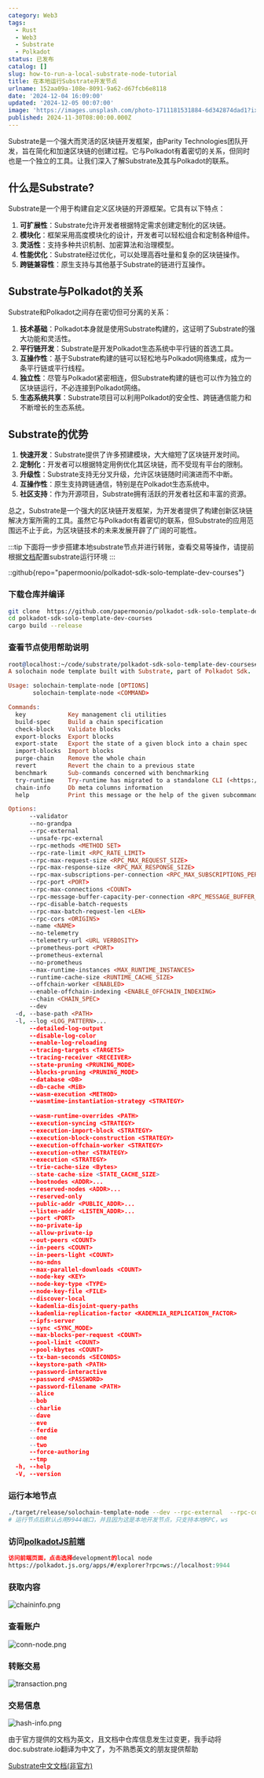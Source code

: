 ```yaml
---
category: Web3
tags:
  - Rust
  - Web3
  - Substrate
  - Polkadot
status: 已发布
catalog: []
slug: how-to-run-a-local-substrate-node-tutorial
title: 在本地运行Substrate开发节点
urlname: 152aa09a-108e-8091-9a62-d67fcb6e8118
date: '2024-12-04 16:09:00'
updated: '2024-12-05 00:07:00'
image: 'https://images.unsplash.com/photo-1711181531884-6d342874dad1?ixlib=rb-4.0.3&q=85&fm=jpg&crop=entropy&cs=srgb'
published: 2024-11-30T08:00:00.000Z
---
```


Substrate是一个强大而灵活的区块链开发框架，由Parity Technologies团队开发，旨在简化和加速区块链的创建过程。它与Polkadot有着密切的关系，但同时也是一个独立的工具。让我们深入了解Substrate及其与Polkadot的联系。


## 什么是Substrate?


Substrate是一个用于构建自定义区块链的开源框架。它具有以下特点：

1. **可扩展性**：Substrate允许开发者根据特定需求创建定制化的区块链。
2. **模块化**：框架采用高度模块化的设计，开发者可以轻松组合和定制各种组件。
3. **灵活性**：支持多种共识机制、加密算法和治理模型。
4. **性能优化**：Substrate经过优化，可以处理高吞吐量和复杂的区块链操作。
5. **跨链兼容性**：原生支持与其他基于Substrate的链进行互操作。

## Substrate与Polkadot的关系


Substrate和Polkadot之间存在密切但可分离的关系：

1. **技术基础**：Polkadot本身就是使用Substrate构建的，这证明了Substrate的强大功能和灵活性。
2. **平行链开发**：Substrate是开发Polkadot生态系统中平行链的首选工具。
3. **互操作性**：基于Substrate构建的链可以轻松地与Polkadot网络集成，成为一条平行链或平行线程。
4. **独立性**：尽管与Polkadot紧密相连，但Substrate构建的链也可以作为独立的区块链运行，不必连接到Polkadot网络。
5. **生态系统共享**：Substrate项目可以利用Polkadot的安全性、跨链通信能力和不断增长的生态系统。

## Substrate的优势

1. **快速开发**：Substrate提供了许多预建模块，大大缩短了区块链开发时间。
2. **定制化**：开发者可以根据特定用例优化其区块链，而不受现有平台的限制。
3. **升级性**：Substrate支持无分叉升级，允许区块链随时间演进而不中断。
4. **互操作性**：原生支持跨链通信，特别是在Polkadot生态系统中。
5. **社区支持**：作为开源项目，Substrate拥有活跃的开发者社区和丰富的资源。

总之，Substrate是一个强大的区块链开发框架，为开发者提供了构建创新区块链解决方案所需的工具。虽然它与Polkadot有着密切的联系，但Substrate的应用范围远不止于此，为区块链技术的未来发展开辟了广阔的可能性。


:::tip
下面将一步步搭建本地substrate节点并进行转账，查看交易等操作，请提前根据[文档](https://substrate-docs.pages.dev/en/install/macos/?mode=light)配置substrate运行环境
:::


::github{repo="papermoonio/polkadot-sdk-solo-template-dev-courses"}


### 下载仓库并编译


```bash
git clone  https://github.com/papermoonio/polkadot-sdk-solo-template-dev-courses 
cd polkadot-sdk-solo-template-dev-courses
cargo build --release
```


### 查看节点使用帮助说明


```prolog
root@localhost:~/code/substrate/polkadot-sdk-solo-template-dev-courses# ./target/release/solochain-template-node -h
A solochain node template built with Substrate, part of Polkadot Sdk.

Usage: solochain-template-node [OPTIONS]
       solochain-template-node <COMMAND>

Commands:
  key            Key management cli utilities
  build-spec     Build a chain specification
  check-block    Validate blocks
  export-blocks  Export blocks
  export-state   Export the state of a given block into a chain spec
  import-blocks  Import blocks
  purge-chain    Remove the whole chain
  revert         Revert the chain to a previous state
  benchmark      Sub-commands concerned with benchmarking
  try-runtime    Try-runtime has migrated to a standalone CLI (<https://github.com/paritytech/try-runtime-cli>). The subcommand exists as a stub and deprecation notice. It will be removed entirely some time after January 2024
  chain-info     Db meta columns information
  help           Print this message or the help of the given subcommand(s)

Options:
      --validator                                                                                Enable validator mode
      --no-grandpa                                                                               Disable GRANDPA
      --rpc-external                                                                             Listen to all RPC interfaces (default: local)
      --unsafe-rpc-external                                                                      Listen to all RPC interfaces
      --rpc-methods <METHOD SET>                                                                 RPC methods to expose. [default: auto] [possible values: auto, safe, unsafe]
      --rpc-rate-limit <RPC_RATE_LIMIT>                                                          RPC rate limiting (calls/minute) for each connection
      --rpc-max-request-size <RPC_MAX_REQUEST_SIZE>                                              Set the maximum RPC request payload size for both HTTP and WS in megabytes [default: 15]
      --rpc-max-response-size <RPC_MAX_RESPONSE_SIZE>                                            Set the maximum RPC response payload size for both HTTP and WS in megabytes [default: 15]
      --rpc-max-subscriptions-per-connection <RPC_MAX_SUBSCRIPTIONS_PER_CONNECTION>              Set the maximum concurrent subscriptions per connection [default: 1024]
      --rpc-port <PORT>                                                                          Specify JSON-RPC server TCP port
      --rpc-max-connections <COUNT>                                                              Maximum number of RPC server connections [default: 100]
      --rpc-message-buffer-capacity-per-connection <RPC_MESSAGE_BUFFER_CAPACITY_PER_CONNECTION>  The number of messages the RPC server is allowed to keep in memory [default: 64]
      --rpc-disable-batch-requests                                                               Disable RPC batch requests
      --rpc-max-batch-request-len <LEN>                                                          Limit the max length per RPC batch request
      --rpc-cors <ORIGINS>                                                                       Specify browser *origins* allowed to access the HTTP & WS RPC servers
      --name <NAME>                                                                              The human-readable name for this node
      --no-telemetry                                                                             Disable connecting to the Substrate telemetry server
      --telemetry-url <URL VERBOSITY>                                                            The URL of the telemetry server to connect to
      --prometheus-port <PORT>                                                                   Specify Prometheus exporter TCP Port
      --prometheus-external                                                                      Expose Prometheus exporter on all interfaces
      --no-prometheus                                                                            Do not expose a Prometheus exporter endpoint
      --max-runtime-instances <MAX_RUNTIME_INSTANCES>                                            The size of the instances cache for each runtime [max: 32] [default: 8]
      --runtime-cache-size <RUNTIME_CACHE_SIZE>                                                  Maximum number of different runtimes that can be cached [default: 2]
      --offchain-worker <ENABLED>                                                                Execute offchain workers on every block [default: when-authority] [possible values: always, never, when-authority]
      --enable-offchain-indexing <ENABLE_OFFCHAIN_INDEXING>                                      Enable offchain indexing API [default: false] [possible values: true, false]
      --chain <CHAIN_SPEC>                                                                       Specify the chain specification
      --dev                                                                                      Specify the development chain
  -d, --base-path <PATH>                                                                         Specify custom base path
  -l, --log <LOG_PATTERN>...                                                                     Sets a custom logging filter (syntax: `<target>=<level>`)
      --detailed-log-output                                                                      Enable detailed log output
      --disable-log-color                                                                        Disable log color output
      --enable-log-reloading                                                                     Enable feature to dynamically update and reload the log filter
      --tracing-targets <TARGETS>                                                                Sets a custom profiling filter
      --tracing-receiver <RECEIVER>                                                              Receiver to process tracing messages [default: log] [possible values: log]
      --state-pruning <PRUNING_MODE>                                                             Specify the state pruning mode
      --blocks-pruning <PRUNING_MODE>                                                            Specify the blocks pruning mode [default: archive-canonical]
      --database <DB>                                                                            Select database backend to use [possible values: rocksdb, paritydb, auto, paritydb-experimental]
      --db-cache <MiB>                                                                           Limit the memory the database cache can use
      --wasm-execution <METHOD>                                                                  Method for executing Wasm runtime code [default: compiled] [possible values: interpreted-i-know-what-i-do, compiled]
      --wasmtime-instantiation-strategy <STRATEGY>                                               The WASM instantiation method to use [default: pooling-copy-on-write] [possible values: pooling-copy-on-write, recreate-instance-copy-on-write, pooling,
                                                                                                 recreate-instance]
      --wasm-runtime-overrides <PATH>                                                            Specify the path where local WASM runtimes are stored
      --execution-syncing <STRATEGY>                                                             Runtime execution strategy for importing blocks during initial sync [possible values: native, wasm, both, native-else-wasm]
      --execution-import-block <STRATEGY>                                                        Runtime execution strategy for general block import (including locally authored blocks) [possible values: native, wasm, both, native-else-wasm]
      --execution-block-construction <STRATEGY>                                                  Runtime execution strategy for constructing blocks [possible values: native, wasm, both, native-else-wasm]
      --execution-offchain-worker <STRATEGY>                                                     Runtime execution strategy for offchain workers [possible values: native, wasm, both, native-else-wasm]
      --execution-other <STRATEGY>                                                               Runtime execution strategy when not syncing, importing or constructing blocks [possible values: native, wasm, both, native-else-wasm]
      --execution <STRATEGY>                                                                     The execution strategy that should be used by all execution contexts [possible values: native, wasm, both, native-else-wasm]
      --trie-cache-size <Bytes>                                                                  Specify the state cache size [default: 67108864]
      --state-cache-size <STATE_CACHE_SIZE>                                                      DEPRECATED: switch to `--trie-cache-size`
      --bootnodes <ADDR>...                                                                      Specify a list of bootnodes
      --reserved-nodes <ADDR>...                                                                 Specify a list of reserved node addresses
      --reserved-only                                                                            Whether to only synchronize the chain with reserved nodes
      --public-addr <PUBLIC_ADDR>...                                                             Public address that other nodes will use to connect to this node
      --listen-addr <LISTEN_ADDR>...                                                             Listen on this multiaddress
      --port <PORT>                                                                              Specify p2p protocol TCP port
      --no-private-ip                                                                            Always forbid connecting to private IPv4/IPv6 addresses
      --allow-private-ip                                                                         Always accept connecting to private IPv4/IPv6 addresses
      --out-peers <COUNT>                                                                        Number of outgoing connections we're trying to maintain [default: 8]
      --in-peers <COUNT>                                                                         Maximum number of inbound full nodes peers [default: 32]
      --in-peers-light <COUNT>                                                                   Maximum number of inbound light nodes peers [default: 100]
      --no-mdns                                                                                  Disable mDNS discovery (default: true)
      --max-parallel-downloads <COUNT>                                                           Maximum number of peers from which to ask for the same blocks in parallel [default: 5]
      --node-key <KEY>                                                                           Secret key to use for p2p networking
      --node-key-type <TYPE>                                                                     Crypto primitive to use for p2p networking [default: ed25519] [possible values: ed25519]
      --node-key-file <FILE>                                                                     File from which to read the node's secret key to use for p2p networking
      --discover-local                                                                           Enable peer discovery on local networks
      --kademlia-disjoint-query-paths                                                            Require iterative Kademlia DHT queries to use disjoint paths
      --kademlia-replication-factor <KADEMLIA_REPLICATION_FACTOR>                                Kademlia replication factor [default: 20]
      --ipfs-server                                                                              Join the IPFS network and serve transactions over bitswap protocol
      --sync <SYNC_MODE>                                                                         Blockchain syncing mode. [default: full] [possible values: full, fast, fast-unsafe, warp]
      --max-blocks-per-request <COUNT>                                                           Maximum number of blocks per request [default: 64]
      --pool-limit <COUNT>                                                                       Maximum number of transactions in the transaction pool [default: 8192]
      --pool-kbytes <COUNT>                                                                      Maximum number of kilobytes of all transactions stored in the pool [default: 20480]
      --tx-ban-seconds <SECONDS>                                                                 How long a transaction is banned for
      --keystore-path <PATH>                                                                     Specify custom keystore path
      --password-interactive                                                                     Use interactive shell for entering the password used by the keystore
      --password <PASSWORD>                                                                      Password used by the keystore
      --password-filename <PATH>                                                                 File that contains the password used by the keystore
      --alice                                                                                    Shortcut for `--name Alice --validator`
      --bob                                                                                      Shortcut for `--name Bob --validator`
      --charlie                                                                                  Shortcut for `--name Charlie --validator`
      --dave                                                                                     Shortcut for `--name Dave --validator`
      --eve                                                                                      Shortcut for `--name Eve --validator`
      --ferdie                                                                                   Shortcut for `--name Ferdie --validator`
      --one                                                                                      Shortcut for `--name One --validator`
      --two                                                                                      Shortcut for `--name Two --validator`
      --force-authoring                                                                          Enable authoring even when offline
      --tmp                                                                                      Run a temporary node
  -h, --help                                                                                     Print help (see more with '--help')
  -V, --version                                                                                  Print version
```


### 运行本地节点


```bash
./target/release/solochain-template-node --dev --rpc-external  --rpc-cors all
# 运行节点后默认占用9944端口，并且因为这是本地开发节点，只支持本地RPC，ws
```


### 访问[polkadotJS前端](https://polkadot.js.org/apps/#/explorer?rpc=ws://localhost:9944)


```prolog
访问前端页面，点击选择development的local node
https://polkadot.js.org/apps/#/explorer?rpc=ws://localhost:9944
```


### 获取内容


![chaininfo.png](https://prod-files-secure.s3.us-west-2.amazonaws.com/5d24fe63-e567-4804-86f9-9fdc62e13082/89be5adf-5619-4306-be75-45b425e3c446/chaininfo.png?X-Amz-Algorithm=AWS4-HMAC-SHA256&X-Amz-Content-Sha256=UNSIGNED-PAYLOAD&X-Amz-Credential=ASIAZI2LB4667XC2L7NX%2F20250312%2Fus-west-2%2Fs3%2Faws4_request&X-Amz-Date=20250312T213346Z&X-Amz-Expires=3600&X-Amz-Security-Token=IQoJb3JpZ2luX2VjEH0aCXVzLXdlc3QtMiJIMEYCIQC7j2KCVxTuNZTZfXJeqLijbuXjg%2BbrGBqAuxCcINI2FwIhAJuixsI16vTF98PLy126pDTGzmDHxHJrMTMn%2FH8tq%2BxnKogECMb%2F%2F%2F%2F%2F%2F%2F%2F%2F%2FwEQABoMNjM3NDIzMTgzODA1IgySLUnSoaN4UfPb8hMq3AMIv0A8A72vR1StNAUUaBXx0YdKBKzde1MQnREpPkvK52o6nm7nIiMsNpQdCCaDRpg384ksKiVA1IbKI68ouP%2FAa1Dz5keK4dtT8YhQQQnFB0Iu5k4jXXvwVR4btX6TUe3daeLPNOVxUW74ae%2B2MQJewyLPYknpYqzdTyZEkE2yKM1twXXEhJ%2BdpWAZFEvTS9FT%2B7JExa%2BSZuNFxhq59GbDa4hoQtIKqWDYtvP96zZOJc6F2cJT%2B28KVQFIA0I86eedepSaeeHzzjcdRr74DghP2hYrtUMiRVqdikpwSVVg0jXE0zlsqptZ3uygWOS1b%2FOGPLpNOXDGqOvsqW948AXenSfV1NeQu4XzfeFj7n0v9UG4v6NLR03%2FS0UEd4ZD6%2F%2FhUKySrylv4VtgI1MFgeyv2smFrnp%2BgfkHItwVneBy%2B6zfnQBTualw%2FEzPiIkC4PPFs74eNfMcnW9o8RioQalpcXbWCUuxNo9oz3t9SEOIoxNl8Jwyw%2B%2BtjDmOGUBaYen2Jq%2FS%2FLaFTDyTPVtT%2B8ItisaoosiZyL%2FKiYulYU7645Z1u5NCp5%2FACKro4erIUmLgA5ZJm0PgIHHXjeOiL8eESWeXbD11zhQuVacIOa7oi4aHwpdisRlWYce2wTDD4se%2BBjqkAeeSmoTOZvZLcboZngbu8Fkq7eBmOOhuyR5MSMJczsn9leSED6mkLJV8nBgVnarJ36oEw0m9T0MuE2Ch7RmxGTDgO634lXRm76rpg%2Fxl0cFOpIwHauAZTsEUMeldQVKTVR6hECk7fpXHKeONfussUuHyGShh6rIMQYGcpQsfXT%2FLK7iMY%2FcWdj5rAjQyMxNTKg73FjLHAUPfUrocuDOABaaWzcRj&X-Amz-Signature=01485a3400c1087d488b1b226a0fad6165de14fc807225a109e7075f6b31cdb2&X-Amz-SignedHeaders=host&x-id=GetObject)


### 查看账户


![conn-node.png](https://prod-files-secure.s3.us-west-2.amazonaws.com/5d24fe63-e567-4804-86f9-9fdc62e13082/05964f92-c6d8-42d1-b4a1-b3a852295683/conn-node.png?X-Amz-Algorithm=AWS4-HMAC-SHA256&X-Amz-Content-Sha256=UNSIGNED-PAYLOAD&X-Amz-Credential=ASIAZI2LB4667XC2L7NX%2F20250312%2Fus-west-2%2Fs3%2Faws4_request&X-Amz-Date=20250312T213346Z&X-Amz-Expires=3600&X-Amz-Security-Token=IQoJb3JpZ2luX2VjEH0aCXVzLXdlc3QtMiJIMEYCIQC7j2KCVxTuNZTZfXJeqLijbuXjg%2BbrGBqAuxCcINI2FwIhAJuixsI16vTF98PLy126pDTGzmDHxHJrMTMn%2FH8tq%2BxnKogECMb%2F%2F%2F%2F%2F%2F%2F%2F%2F%2FwEQABoMNjM3NDIzMTgzODA1IgySLUnSoaN4UfPb8hMq3AMIv0A8A72vR1StNAUUaBXx0YdKBKzde1MQnREpPkvK52o6nm7nIiMsNpQdCCaDRpg384ksKiVA1IbKI68ouP%2FAa1Dz5keK4dtT8YhQQQnFB0Iu5k4jXXvwVR4btX6TUe3daeLPNOVxUW74ae%2B2MQJewyLPYknpYqzdTyZEkE2yKM1twXXEhJ%2BdpWAZFEvTS9FT%2B7JExa%2BSZuNFxhq59GbDa4hoQtIKqWDYtvP96zZOJc6F2cJT%2B28KVQFIA0I86eedepSaeeHzzjcdRr74DghP2hYrtUMiRVqdikpwSVVg0jXE0zlsqptZ3uygWOS1b%2FOGPLpNOXDGqOvsqW948AXenSfV1NeQu4XzfeFj7n0v9UG4v6NLR03%2FS0UEd4ZD6%2F%2FhUKySrylv4VtgI1MFgeyv2smFrnp%2BgfkHItwVneBy%2B6zfnQBTualw%2FEzPiIkC4PPFs74eNfMcnW9o8RioQalpcXbWCUuxNo9oz3t9SEOIoxNl8Jwyw%2B%2BtjDmOGUBaYen2Jq%2FS%2FLaFTDyTPVtT%2B8ItisaoosiZyL%2FKiYulYU7645Z1u5NCp5%2FACKro4erIUmLgA5ZJm0PgIHHXjeOiL8eESWeXbD11zhQuVacIOa7oi4aHwpdisRlWYce2wTDD4se%2BBjqkAeeSmoTOZvZLcboZngbu8Fkq7eBmOOhuyR5MSMJczsn9leSED6mkLJV8nBgVnarJ36oEw0m9T0MuE2Ch7RmxGTDgO634lXRm76rpg%2Fxl0cFOpIwHauAZTsEUMeldQVKTVR6hECk7fpXHKeONfussUuHyGShh6rIMQYGcpQsfXT%2FLK7iMY%2FcWdj5rAjQyMxNTKg73FjLHAUPfUrocuDOABaaWzcRj&X-Amz-Signature=6814f068b6aba1ca960f729ef046f92dbd4f804c33109f52f682f0bed2c64ecc&X-Amz-SignedHeaders=host&x-id=GetObject)


### 转账交易


![transaction.png](https://prod-files-secure.s3.us-west-2.amazonaws.com/5d24fe63-e567-4804-86f9-9fdc62e13082/65593d3b-9b56-4fbe-a383-1447c903127f/transaction.png?X-Amz-Algorithm=AWS4-HMAC-SHA256&X-Amz-Content-Sha256=UNSIGNED-PAYLOAD&X-Amz-Credential=ASIAZI2LB4667XC2L7NX%2F20250312%2Fus-west-2%2Fs3%2Faws4_request&X-Amz-Date=20250312T213346Z&X-Amz-Expires=3600&X-Amz-Security-Token=IQoJb3JpZ2luX2VjEH0aCXVzLXdlc3QtMiJIMEYCIQC7j2KCVxTuNZTZfXJeqLijbuXjg%2BbrGBqAuxCcINI2FwIhAJuixsI16vTF98PLy126pDTGzmDHxHJrMTMn%2FH8tq%2BxnKogECMb%2F%2F%2F%2F%2F%2F%2F%2F%2F%2FwEQABoMNjM3NDIzMTgzODA1IgySLUnSoaN4UfPb8hMq3AMIv0A8A72vR1StNAUUaBXx0YdKBKzde1MQnREpPkvK52o6nm7nIiMsNpQdCCaDRpg384ksKiVA1IbKI68ouP%2FAa1Dz5keK4dtT8YhQQQnFB0Iu5k4jXXvwVR4btX6TUe3daeLPNOVxUW74ae%2B2MQJewyLPYknpYqzdTyZEkE2yKM1twXXEhJ%2BdpWAZFEvTS9FT%2B7JExa%2BSZuNFxhq59GbDa4hoQtIKqWDYtvP96zZOJc6F2cJT%2B28KVQFIA0I86eedepSaeeHzzjcdRr74DghP2hYrtUMiRVqdikpwSVVg0jXE0zlsqptZ3uygWOS1b%2FOGPLpNOXDGqOvsqW948AXenSfV1NeQu4XzfeFj7n0v9UG4v6NLR03%2FS0UEd4ZD6%2F%2FhUKySrylv4VtgI1MFgeyv2smFrnp%2BgfkHItwVneBy%2B6zfnQBTualw%2FEzPiIkC4PPFs74eNfMcnW9o8RioQalpcXbWCUuxNo9oz3t9SEOIoxNl8Jwyw%2B%2BtjDmOGUBaYen2Jq%2FS%2FLaFTDyTPVtT%2B8ItisaoosiZyL%2FKiYulYU7645Z1u5NCp5%2FACKro4erIUmLgA5ZJm0PgIHHXjeOiL8eESWeXbD11zhQuVacIOa7oi4aHwpdisRlWYce2wTDD4se%2BBjqkAeeSmoTOZvZLcboZngbu8Fkq7eBmOOhuyR5MSMJczsn9leSED6mkLJV8nBgVnarJ36oEw0m9T0MuE2Ch7RmxGTDgO634lXRm76rpg%2Fxl0cFOpIwHauAZTsEUMeldQVKTVR6hECk7fpXHKeONfussUuHyGShh6rIMQYGcpQsfXT%2FLK7iMY%2FcWdj5rAjQyMxNTKg73FjLHAUPfUrocuDOABaaWzcRj&X-Amz-Signature=0620fa98a43005aa79d31004e4f8d2a7ec0331ab71e52f0950a9b7bfa7274123&X-Amz-SignedHeaders=host&x-id=GetObject)


### 交易信息


![hash-info.png](https://prod-files-secure.s3.us-west-2.amazonaws.com/5d24fe63-e567-4804-86f9-9fdc62e13082/7b9b0ba8-edf2-4998-9e9d-9cde7a64aa23/hash-info.png?X-Amz-Algorithm=AWS4-HMAC-SHA256&X-Amz-Content-Sha256=UNSIGNED-PAYLOAD&X-Amz-Credential=ASIAZI2LB4667XC2L7NX%2F20250312%2Fus-west-2%2Fs3%2Faws4_request&X-Amz-Date=20250312T213346Z&X-Amz-Expires=3600&X-Amz-Security-Token=IQoJb3JpZ2luX2VjEH0aCXVzLXdlc3QtMiJIMEYCIQC7j2KCVxTuNZTZfXJeqLijbuXjg%2BbrGBqAuxCcINI2FwIhAJuixsI16vTF98PLy126pDTGzmDHxHJrMTMn%2FH8tq%2BxnKogECMb%2F%2F%2F%2F%2F%2F%2F%2F%2F%2FwEQABoMNjM3NDIzMTgzODA1IgySLUnSoaN4UfPb8hMq3AMIv0A8A72vR1StNAUUaBXx0YdKBKzde1MQnREpPkvK52o6nm7nIiMsNpQdCCaDRpg384ksKiVA1IbKI68ouP%2FAa1Dz5keK4dtT8YhQQQnFB0Iu5k4jXXvwVR4btX6TUe3daeLPNOVxUW74ae%2B2MQJewyLPYknpYqzdTyZEkE2yKM1twXXEhJ%2BdpWAZFEvTS9FT%2B7JExa%2BSZuNFxhq59GbDa4hoQtIKqWDYtvP96zZOJc6F2cJT%2B28KVQFIA0I86eedepSaeeHzzjcdRr74DghP2hYrtUMiRVqdikpwSVVg0jXE0zlsqptZ3uygWOS1b%2FOGPLpNOXDGqOvsqW948AXenSfV1NeQu4XzfeFj7n0v9UG4v6NLR03%2FS0UEd4ZD6%2F%2FhUKySrylv4VtgI1MFgeyv2smFrnp%2BgfkHItwVneBy%2B6zfnQBTualw%2FEzPiIkC4PPFs74eNfMcnW9o8RioQalpcXbWCUuxNo9oz3t9SEOIoxNl8Jwyw%2B%2BtjDmOGUBaYen2Jq%2FS%2FLaFTDyTPVtT%2B8ItisaoosiZyL%2FKiYulYU7645Z1u5NCp5%2FACKro4erIUmLgA5ZJm0PgIHHXjeOiL8eESWeXbD11zhQuVacIOa7oi4aHwpdisRlWYce2wTDD4se%2BBjqkAeeSmoTOZvZLcboZngbu8Fkq7eBmOOhuyR5MSMJczsn9leSED6mkLJV8nBgVnarJ36oEw0m9T0MuE2Ch7RmxGTDgO634lXRm76rpg%2Fxl0cFOpIwHauAZTsEUMeldQVKTVR6hECk7fpXHKeONfussUuHyGShh6rIMQYGcpQsfXT%2FLK7iMY%2FcWdj5rAjQyMxNTKg73FjLHAUPfUrocuDOABaaWzcRj&X-Amz-Signature=925a36cd84e58df6088607b99fbeef232073531758bd92f5a6b9c1982fb4ab5a&X-Amz-SignedHeaders=host&x-id=GetObject)


由于官方提供的文档为英文，且文档中仓库信息发生过变更，我手动将doc.substrate.io翻译为中文了，为不熟悉英文的朋友提供帮助


[ Substrate中文文档(非官方)](https://substrate-docs.pages.dev/en/tutorials/build-a-blockchain/?mode=light)

